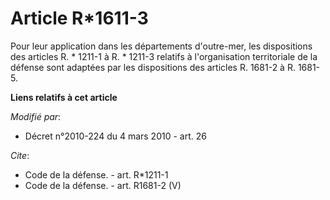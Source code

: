 # Article R*1611-3

Pour leur application dans les départements d'outre-mer, les dispositions des articles R. * 1211-1 à R. * 1211-3 relatifs à
l'organisation territoriale de la défense sont adaptées par les dispositions des articles R. 1681-2 à R. 1681-5.

**Liens relatifs à cet article**

_Modifié par_:

  - Décret n°2010-224 du 4 mars 2010 - art. 26

_Cite_:

  - Code de la défense. - art. R*1211-1
  - Code de la défense. - art. R1681-2 (V)
